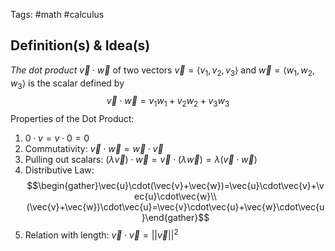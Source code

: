 Tags: #math #calculus  
## Definition(s) & Idea(s)
*The dot product* $\vec{v}\cdot\vec{w}$ of two vectors $\vec{v}=\langle v_1,v_2,v_3\rangle$ and $\vec{w}=\langle w_1,w_2,w_3\rangle$ is the scalar defined by $$\vec{v}\cdot\vec{w}=v_1w_1+v_2w_2+v_3w_3$$
Properties of the Dot Product:
1. $0\cdot v =v\cdot 0 =0$
2. Commutativity: $\vec{v}\cdot\vec{w}=\vec{w}\cdot\vec{v}$
3. Pulling out scalars: $(\lambda \vec{v})\cdot\vec{w}=\vec{v}\cdot(\lambda \vec{w})=\lambda(\vec{v}\cdot\vec{w})$
4. Distributive Law: $$\begin{gather}\vec{u}\cdot(\vec{v}+\vec{w})=\vec{u}\cdot\vec{v}+\vec{u}\cdot\vec{w}\\(\vec{v}+\vec{w})\cdot\vec{u}=\vec{v}\cdot\vec{u}+\vec{w}\cdot\vec{u}\end{gather}$$
5. Relation with length: $\vec{v}\cdot\vec{v}=||\vec{v}||^2$



